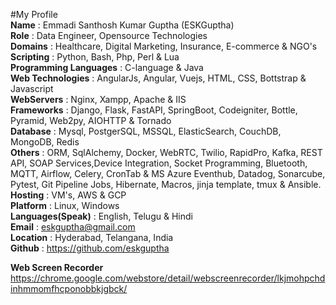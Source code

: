 #My Profile\
**Name**	                : Emmadi Santhosh Kumar Guptha (ESKGuptha)\
**Role**                  : Data Engineer, Opensource Technologies\
**Domains**               : Healthcare, Digital Marketing, Insurance, E-commerce & NGO's\
**Scripting**             : Python, Bash, Php, Perl & Lua\
**Programming Languages** : C-language & Java\
**Web Technologies**      : AngularJs, Angular, Vuejs, HTML, CSS, Bottstrap & Javascript\
**WebServers**            : Nginx, Xampp, Apache & IIS\
**Frameworks**            : Django, Flask, FastAPI, SpringBoot, Codeigniter, Bottle, Pyramid, Web2py, AIOHTTP & Tornado\
**Database**              : Mysql, PostgerSQL, MSSQL, ElasticSearch, CouchDB, MongoDB, Redis\
**Others**                : ORM, SqlAlchemy, Docker, WebRTC, Twilio, RapidPro, Kafka, REST API, SOAP Services,Device Integration, Socket Programming, Bluetooth, MQTT,                             Airflow, Celery, CronTab & MS Azure Eventhub, Datadog, Sonarcube, Pytest, Git Pipeline Jobs, Hibernate, Macros, jinja template, tmux &                                 Ansible. \
**Hosting**               : VM's, AWS & GCP\
**Platform**	            : Linux, Windows\
**Languages(Speak)**      : English, Telugu & Hindi\
**Email**	                : eskguptha@gmail.com\
**Location**              : Hyderabad, Telangana, India\
**Github**	              : https://github.com/eskguptha


**Web Screen Recorder** 
https://chrome.google.com/webstore/detail/webscreenrecorder/lkjmohpchdinhmmomfhcponobbkjgbck/


